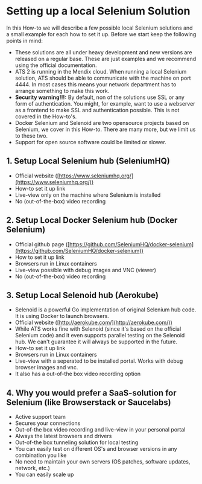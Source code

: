 # Setting up a local Selenium Solution #

In this How-to we will describe a few possible local Selenium solutions and a small example for each how to set it up. Before we start keep the following points in mind:

- These solutions are all under heavy development and new versions are released on a regular base. These are just examples and we recommend using the official documentation.
- ATS 2 is running in the Mendix cloud. When running a local Selenium solution, ATS should be able to communicate with the machine on port 4444. In most cases this means your network department has to arrange something to make this work.
- **Security warning!!!:** By default, non of the solutions use SSL or any form of authentication. You might, for example, want to use a webserver as a frontend to make SSL and authentication possible. This is not covered in the How-to's.
- Docker Selenium and Selenoid are two opensource projects based on Selenium, we cover in this How-to. There are many more, but we limit us to these two. 
- Support for open source software could be limited or slower.

## 1. Setup Local Selenium hub (SeleniumHQ) ##

- Official website ([https://www.seleniumhq.org/](https://www.seleniumhq.org/))
- How-to set it up link
- Live-view only on the machine where Selenium is installed
- No (out-of-the-box) video recording

## 2. Setup Local Docker Selenium hub (Docker Selenium) ##

- Official github page ([https://github.com/SeleniumHQ/docker-selenium](https://github.com/SeleniumHQ/docker-selenium))
- How to set it up link
- Browsers run in Linux containers
- Live-view possible with debug images and VNC (viewer)
- No (out-of-the-box) video recording

## 3. Setup Local Selenoid hub (Aerokube) ##

- Selenoid is a powerful Go implementation of original Selenium hub code. It is using Docker to launch browsers.
- Official website ([http://aerokube.com/](http://aerokube.com/))
- While ATS works fine with Selenoid (since it's based on the official Selenium code) and it even supports parallel testing on the Selenoid hub. We can't guarantee it will always be supported in the future.
- How-to set it up link
- Browsers run in Linux containers
- Live-view with a seperated to be installed portal. Works with debug browser images and vnc.
- It also has a out-of-the box video recording option

## 4. Why you would prefer a SaaS-solution for Selenium (like Browserstack or Saucelabs) ##

- Active support team
- Secures your connections
- Out-of-the box video recording and live-view in your personal portal
- Always the latest browsers and drivers
- Out-of-the box tunneling solution for local testing
- You can easily test on different OS's and browser versions in any combination you like
- No need to maintain your own servers (OS patches, software updates, network, etc.)
- You can easily scale up